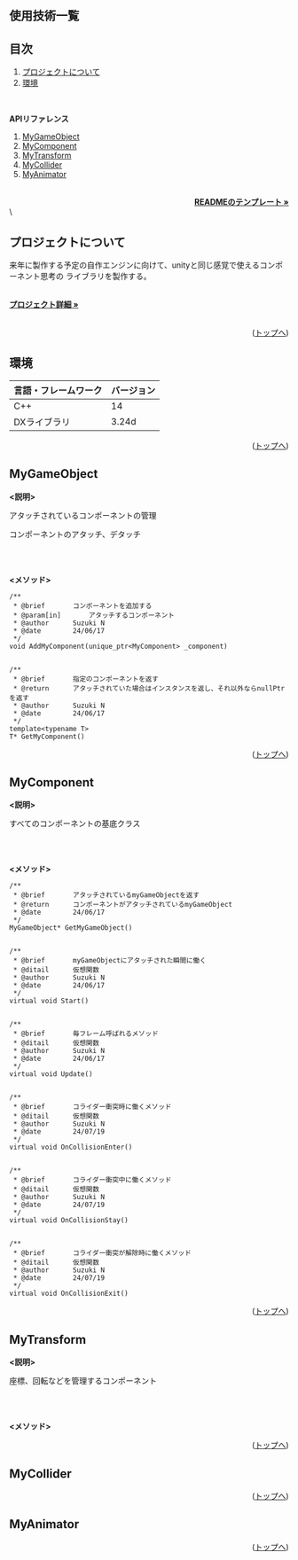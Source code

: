 <div id="top"></div>

## 使用技術一覧

<!-- シールド一覧 -->

</p>

## 目次

1. [プロジェクトについて](#プロジェクトについて)
2. [環境](#環境)

<br>

<b> APIリファレンス </b>

1. [MyGameObject](#mygameobject)
2. [MyComponent](#mycomponent)
3. [MyTransform](#mytransform)
4. [MyCollider](#mycollider)
5. [MyAnimator](#myanimator)



<!-- READMEの作成方法のテンプレート -->
<br />
<div align="right">
    <a href="https://qiita.com/shun198/items/c983c713452c041ef787"><strong>READMEのテンプレート »</strong></a>
</div>
\</><br />
<!-- プロジェクト名を記載 -->


## プロジェクトについて

来年に製作する予定の自作エンジンに向けて、unityと同じ感覚で使えるコンポーネント思考の
ライブラリを製作する。

<!-- プロジェクトの概要を記載 -->

  <p align="left">
    <br />
    <!-- プロジェクト詳細にBacklogのWikiのリンク -->
    <a href="Backlogのwikiリンク"><strong>プロジェクト詳細 »</strong></a>
    <br />
    <br />

<p align="right">(<a href="#top">トップへ</a>)</p>

## 環境

<!-- 言語、フレームワーク、ミドルウェア、インフラの一覧とバージョンを記載 -->

| 言語・フレームワーク  | バージョン |
| --------------------- | ---------- |
| C++                   | 14         |
| DXライブラリ           | 3.24d      |


<p align="right">(<a href="#top">トップへ</a>)</p>


<!-- ここから自作ライブラリのリファレンス -->

## MyGameObject

<b> <説明> </b>

アタッチされているコンポーネントの管理

コンポーネントのアタッチ、デタッチ

<br />
<br />

<b> <メソッド> </b>

<body>

	/**
	 * @brief		コンポーネントを追加する
	 * @param[in]		アタッチするコンポーネント
	 * @author		Suzuki N
	 * @date		24/06/17
	 */
	void AddMyComponent(unique_ptr<MyComponent> _component)


 	/**
	 * @brief		指定のコンポーネントを返す
	 * @return		アタッチされていた場合はインスタンスを返し、それ以外ならnullPtrを返す
	 * @author		Suzuki N
	 * @date		24/06/17
	 */
	template<typename T>
	T* GetMyComponent()

</body>



<p align="right">(<a href="#top">トップへ</a>)</p>



## MyComponent

<b> <説明> </b>

すべてのコンポーネントの基底クラス


<br />
<br />

<b> <メソッド> </b>

<body>

	/**
	 * @brief		アタッチされているmyGameObjectを返す
	 * @return		コンポーネントがアタッチされているmyGameObject
	 * @date		24/06/17
	 */
	MyGameObject* GetMyGameObject()


 	/**
	 * @brief		myGameObjectにアタッチされた瞬間に働く
	 * @ditail		仮想関数
	 * @author		Suzuki N
	 * @date		24/06/17
	 */
	virtual void Start()


 	/**
	 * @brief		毎フレーム呼ばれるメソッド
	 * @ditail		仮想関数
	 * @author		Suzuki N
	 * @date		24/06/17
	 */
	virtual void Update()


 	/**
	 * @brief		コライダー衝突時に働くメソッド
	 * @ditail		仮想関数
	 * @author		Suzuki N
	 * @date		24/07/19
	 */
	virtual void OnCollisionEnter()


 	/**
	 * @brief		コライダー衝突中に働くメソッド
	 * @ditail		仮想関数
	 * @author		Suzuki N
	 * @date		24/07/19
	 */
	virtual void OnCollisionStay()


	/**
	 * @brief		コライダー衝突が解除時に働くメソッド
	 * @ditail		仮想関数
	 * @author		Suzuki N
	 * @date		24/07/19
	 */
	virtual void OnCollisionExit()

</body>

<p align="right">(<a href="#top">トップへ</a>)</p>



## MyTransform

<b> <説明> </b>

座標、回転などを管理するコンポーネント

<br />
<br />

<b> <メソッド> </b>

<body>



</body>

<p align="right">(<a href="#top">トップへ</a>)</p>



## MyCollider



<p align="right">(<a href="#top">トップへ</a>)</p>



## MyAnimator



<p align="right">(<a href="#top">トップへ</a>)</p>





